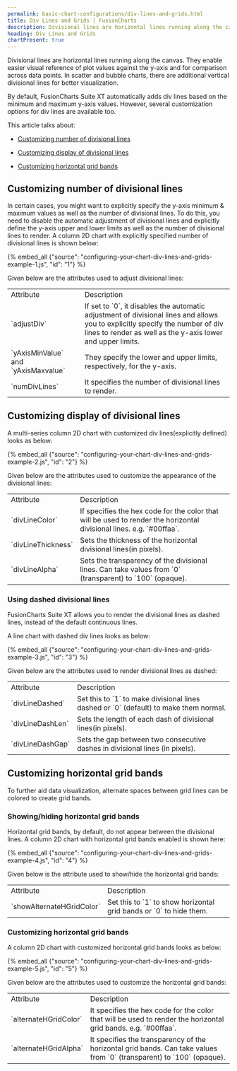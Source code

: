 ```yaml
---
permalink: basic-chart-configurations/div-lines-and-grids.html
title: Div Lines and Grids | FusionCharts
description: Divisional lines are horizontal lines running along the canvas enabling easier visual reference of plot values against the y-axis
heading: Div Lines and Grids
chartPresent: true
---
```


Divisional lines are horizontal lines running along the canvas. They enable easier visual reference of plot values against the y-axis and for comparison across data points. In scatter and bubble charts, there are additional vertical divisional lines for better visualization.

By default, FusionCharts Suite XT automatically adds div lines based on the minimum and maximum y-axis values. However, several customization options for div lines are available too.

This article talks about:

* <a href="{{ site.baseurl }}basic-chart-configurations/div-lines-and-grids.html#customizing-number-of-divisional-lines">Customizing number of divisional lines</a>

* <a href="{{ site.baseurl }}basic-chart-configurations/div-lines-and-grids.html#customizing-display-of-divisional-lines">Customizing display of divisional lines</a>

* <a href="{{ site.baseurl }}basic-chart-configurations/div-lines-and-grids.html#customizing-horizontal-grid-bands">Customizing horizontal grid bands</a>

## Customizing number of divisional lines

In certain cases, you might want to explicitly specify the y-axis minimum & maximum values as well as the number of divisional lines. To do this, you need to disable the automatic adjustment of divisional lines and explicitly define the y-axis upper and lower limits as well as the number of divisional lines to render.  A column 2D chart with explicitly specified number of divisional lines is shown below:

{% embed_all {"source": "configuring-your-chart-div-lines-and-grids-example-1.js", "id": "1"} %}

Given below are the attributes used to adjust divisional lines:

<table>
  <tr>
    <td>Attribute</td>
    <td>Description</td>
  </tr>
  <tr>
    <td>`adjustDiv`</td>
    <td>If set to `0`, it disables the automatic adjustment of divisional lines and allows you to explicitly specify the number of div lines to render as well as the y-axis lower and upper limits.</td>
  </tr>
  <tr>
    <td>`yAxisMinValue` and `yAxisMaxvalue`</td>
    <td>They specify the lower and upper limits, respectively, for the y-axis.</td>
  </tr>
  <tr>
    <td>`numDivLines`</td>
    <td>It specifies the number of divisional lines to render.</td>
  </tr>
</table>






## Customizing display of divisional lines

A multi-series column 2D chart with customized div lines(explicitly defined) looks as below:

{% embed_all {"source": "configuring-your-chart-div-lines-and-grids-example-2.js", "id": "2"} %}

Given below are the attributes used to customize the appearance of the divisional lines:

<table>
  <tr>
    <td>Attribute</td>
    <td>Description</td>
  </tr>
  <tr>
    <td>`divLineColor`</td>
    <td>If specifies the hex code for the color that will be used to render the horizontal divisional lines. e.g. `#00ffaa`.</td>
  </tr>
  <tr>
    <td>`divLineThickness`</td>
    <td>Sets the thickness of the horizontal divisional lines(in pixels).</td>
  </tr>
  <tr>
    <td>`divLineAlpha`</td>
    <td>Sets the transparency of the divisional lines. Can take values from `0` (transparent) to `100` (opaque).</td>
  </tr>
</table>






### Using dashed divisional lines

FusionCharts Suite XT allows you to render the divisional lines as dashed lines, instead of the default continuous lines.

A line chart with dashed div lines looks as below:

{% embed_all {"source": "configuring-your-chart-div-lines-and-grids-example-3.js", "id": "3"} %}



Given below are the attributes used to render divisional lines as dashed:

<table>
  <tr>
    <td>Attribute</td>
    <td>Description</td>
  </tr>
  <tr>
    <td>`divLineDashed`</td>
    <td>Set this to `1` to make divisional lines dashed or `0` (default) to make them normal.</td>
  </tr>
  <tr>
    <td>`divLineDashLen`</td>
    <td>Sets the length of each dash of divisional lines(in pixels).</td>
  </tr>
  <tr>
    <td>`divLineDashGap`</td>
    <td>Sets the gap between two consecutive dashes in divisional lines (in pixels).</td>
  </tr>
</table>






## Customizing horizontal grid bands

To further aid data visualization, alternate spaces between grid lines can be colored to create grid bands.

### Showing/hiding horizontal grid bands

Horizontal grid bands, by default, do not appear between the divisional lines. A column 2D chart with horizontal grid bands enabled is shown here:

{% embed_all {"source": "configuring-your-chart-div-lines-and-grids-example-4.js", "id": "4"} %}

Given below is the attribute used to show/hide the horizontal grid bands:

<table>
  <tr>
    <td>Attribute</td>
    <td>Description</td>
  </tr>
  <tr>
    <td>`showAlternateHGridColor`</td>
    <td>Set this to `1` to show horizontal grid bands or `0` to hide them.</td>
  </tr>
</table>






### Customizing horizontal grid bands

A column 2D chart with customized horizontal grid bands looks as below:

{% embed_all {"source": "configuring-your-chart-div-lines-and-grids-example-5.js", "id": "5"} %}

Given below are the attributes used to customize the horizontal grid bands:

<table>
  <tr>
    <td>Attribute</td>
    <td>Description</td>
  </tr>
  <tr>
    <td>`alternateHGridColor`</td>
    <td>It specifies the hex code for the color that will be used to render the horizontal grid bands. e.g. `#00ffaa`.</td>
  </tr>
  <tr>
    <td>`alternateHGridAlpha`</td>
    <td>It specifies the transparency of the horizontal grid bands. Can take values from `0` (transparent) to `100` (opaque).</td>
  </tr>
</table>





